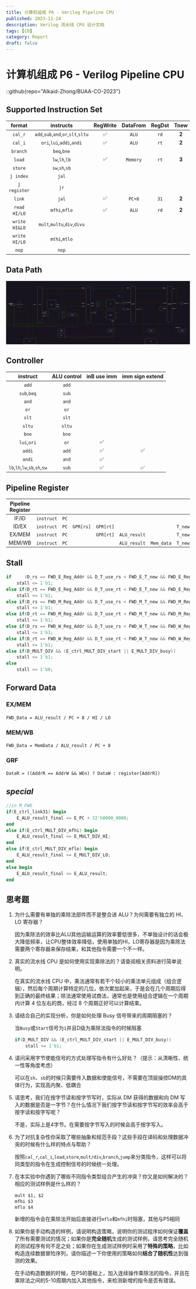 ```yaml
---
title: 计算机组成 P6 - Verilog Pipeline CPU
published: 2023-11-24
description: Verilog 流水线 CPU 设计文档
tags: [CO]
category: Report
draft: false
---
```


# 计算机组成 P6 - Verilog Pipeline CPU

::github{repo="Alkaid-Zhong/BUAA-CO-2023"}

## Supported Instruction Set

|    format     |              instructs              |      RegWrite      | DataFrom | RegDst | Tnew  | Tuse_rs | Tuse_rt |
| :-----------: | :---------------------------------: | :----------------: | :------: | :----: | :---: | :-----: | :-----: |
|    `cal_r`    | `add`,`sub`,`and`,`or`,`slt`,`sltu` | :white_check_mark: |  `ALU`   |  `rd`  | **2** |  **1**  |  **1**  |
|    `cal_i`    |      `ori`,`lui`,`addi`,`andi`      | :white_check_mark: |  `ALU`   |  `rt`  | **2** |  **1**  |         |
|   `branch`    |             `beq`,`bne`             |                    |          |        |       |  **0**  |  **0**  |
|    `load`     |           `lw`,`lh`,`lb`            | :white_check_mark: | `Memory` |  `rt`  | **3** |  **1**  |         |
|    `store`    |           `sw`,`sh`,`sb`            |                    |          |        |       |  **1**  |         |
|   `j index`   |                `jal`                |                    |          |        |       |         |         |
| `j register`  |                `jr`                 |                    |          |        |       |  **0**  |         |
|    `link`     |                `jal`                | :white_check_mark: |  `PC+8`  |  `31`  | **2** |         |         |
| `read HI/LO`  |            `mfhi`,`mflo`            | :white_check_mark: |  `ALU`   |  `rd`  | **2** |         |         |
| `write HI&LO` |     `mult`,`multu`,`div`,`divu`     |                    |          |        |       |  **1**  |  **1**  |
| `write HI/LO` |            `mthi`,`mtlo`            |                    |          |        |       |  **1**  |         |
|     `nop`     |                `nop`                |                    |          |        |       |         |         |

## Data Path

![](./p6.jpg)

## Controller

|           instruct            | ALU control |    inB use imm     |  imm sign extend   |
| :---------------------------: | :---------: | :----------------: | :----------------: |
|             `add`             |    `add`    |                    |                    |
|          `sub`,`beq`          |    `sub`    |                    |                    |
|             `and`             |    `and`    |                    |                    |
|             `or`              |    `or`     |                    |                    |
|             `slt`             |    `slt`    |                    |                    |
|            `sltu`             |   `sltu`    |                    |                    |
|             `bne`             |    `bne`    |                    |                    |
|          `lui`,`ori`          |    `or`     | :white_check_mark: |                    |
|            `addi`             |    `add`    | :white_check_mark: | :white_check_mark: |
|            `andi`             |    `and`    | :white_check_mark: |                    |
| `lb`,`lh`,`lw`,`sb`,`sh`,`sw` |    `sub`    | :white_check_mark: | :white_check_mark: |

## Pipeline Register

| Pipeline Register |            |      |           |           |              |            |         |
| :---------------: | :--------: | :--: | :-------: | :-------: | :----------: | :--------: | :-----: |
|       IF/ID       | `instruct` | `PC` |           |           |              |            |         |
|       ID/EX       | `instruct` | `PC` | `GPR[rs]` | `GPR[rt]` |              |            | `T_new` |
|      EX/MEM       | `instruct` | `PC` |           | `GPR[rt]` | `ALU_result` |            | `T_new` |
|      MEM/WB       | `instruct` | `PC` |           |           | `ALU_result` | `Mem_data` | `T_new` |

## Stall

```verilog
if     (D_rs == FWD_E_Reg_Addr && D_T_use_rs < FWD_E_T_new && FWD_E_Reg_W)
    stall <= 1'b1;
else if(D_rt == FWD_E_Reg_Addr && D_T_use_rt < FWD_E_T_new && FWD_E_Reg_W)
    stall <= 1'b1;
else if(D_rs == FWD_M_Reg_Addr && D_T_use_rs < FWD_M_T_new && FWD_M_Reg_W)
    stall <= 1'b1;
else if(D_rt == FWD_M_Reg_Addr && D_T_use_rt < FWD_M_T_new && FWD_M_Reg_W)
    stall <= 1'b1;
else if(D_rs == FWD_W_Reg_Addr && D_T_use_rs < FWD_W_T_new && FWD_W_Reg_W)
    stall <= 1'b1;
else if(D_rt == FWD_W_Reg_Addr && D_T_use_rt < FWD_W_T_new && FWD_W_Reg_W)
    stall <= 1'b1;
else if(D_MULT_DIV && (E_ctrl_MULT_DIV_start || E_MULT_DIV_busy))
    stall <= 1'b1;
else
    stall <= 1'b0;
```

## Forward Data

### EX/MEM

`FWD_Data = ALU_result / PC + 8 / HI / LO`

### MEM/WB

`FWD_Data = MemData / ALU_result / PC + 8`

### GRF

`DataR = ((AddrR == AddrW && WEn) ? DataW : register[AddrR])`

## _special_

```verilog
//in M_FWD
if(E_ctrl_link31) begin
    E_ALU_result_final <= E_PC + 32'h0000_0008;
end
else if(E_ctrl_MULT_DIV_mfhi) begin
    E_ALU_result_final <= E_MULT_DIV_HI;
end
else if(E_ctrl_MULT_DIV_mflo) begin
    E_ALU_result_final <= E_MULT_DIV_LO;
end
else begin
    E_ALU_result_final <= E_ALU_result;
end
```

## 思考题

1. 为什么需要有单独的乘除法部件而不是整合进 ALU？为何需要有独立的 HI、LO 寄存器？

   因为乘除法的效率比ALU其他运输运算的效率要低很多，不单独设计的话会极大降低频率，让CPU整体效率降低，使用单独的HI，LO寄存器是因为乘除法需要两个寄存器来保存结果，和其他指令需要一个不一样。

2. 真实的流水线 CPU 是如何使用实现乘除法的？请查阅相关资料进行简单说明。

   在真实的流水线 CPU 中，乘法通常有若干个较小的乘法单元组成（组合逻辑），然后每个周期计算特定的几位，依次累加起来，于是会在几个周期后得到正确的最终结果；除法通常使用试商法，通常也是使用组合逻辑在一个周期内计算 4 位左右的商，经过 8 个周期正好可以计算结束。

3. 请结合自己的实现分析，你是如何处理 Busy 信号带来的周期阻塞的？

   当`Busy`或`Start`信号为`1`并且D级为乘除法指令的时候阻塞

   ```verilog
   if(D_MULT_DIV && (E_ctrl_MULT_DIV_start || E_MULT_DIV_busy))
       stall <= 1'b1;
   ```

4. 请问采用字节使能信号的方式处理写指令有什么好处？（提示：从清晰性、统一性等角度考虑）

   可以在`sh`、`sb`的时候只需要传入数据和使能信号，不需要在顶层操控DM的具体行为，实现高内聚、低耦合

5. 请思考，我们在按字节读和按字节写时，实际从 DM 获得的数据和向 DM 写入的数据是否是一字节？在什么情况下我们按字节读和按字节写的效率会高于按字读和按字写呢？

   不是，实际上是4字节。在需要按字节写入的时候会高于按字写入。

6. 为了对抗复杂性你采取了哪些抽象和规范手段？这些手段在译码和处理数据冲突的时候有什么样的特点与帮助？

   按照`cal_r`,`cal_i`,`load`,`store`,`mult/div`,`branch`,`jump`来分类指令，这样可以将同类型的指令在生成控制信号的时候统一处理。

7. 在本实验中你遇到了哪些不同指令类型组合产生的冲突？你又是如何解决的？相应的测试样例是什么样的？

   ```
   mult $1, $2
   mfhi $3
   mflo $4
   ```

   新增的指令会在乘除法开始后直接进行`mflo`和`mfhi`时阻塞，其他与P5相同

8. 如果你是手动构造的样例，请说明构造策略，说明你的测试程序如何保证**覆盖**了所有需要测试的情况；如果你是**完全随机**生成的测试样例，请思考完全随机的测试程序有何不足之处；如果你在生成测试样例时采用了**特殊的策略**，比如构造连续数据冒险序列，请你描述一下你使用的策略如何**结合了随机性**达到强测的效果。

   在手动构造数据的时候，在P5的基础上，加入连续操作乘除法的指令，并且在乘除法之间的5-10周期内加入其他指令，来检测新增的指令是否有错误。